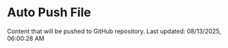 # Auto Push File

Content that will be pushed to GitHub repository.
Last updated: 08/13/2025, 06:00:28 AM